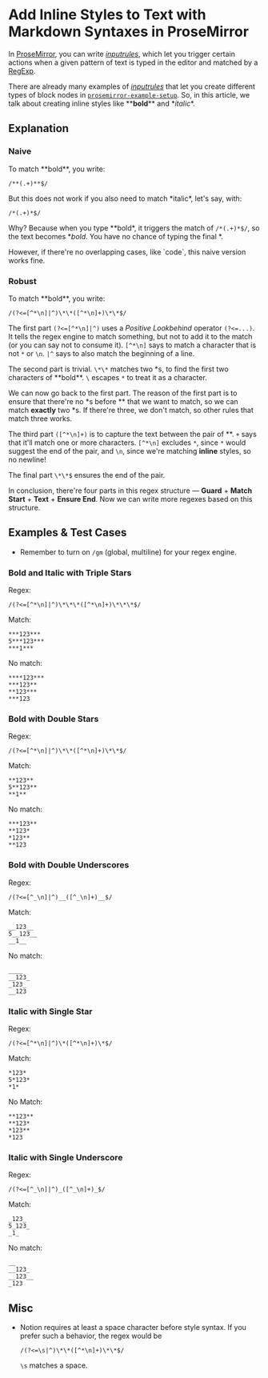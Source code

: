 # Add Inline Styles to Text with Markdown Syntaxes in ProseMirror

In [ProseMirror](https://prosemirror.net/), you can write [_inputrules_](https://prosemirror.net/docs/ref/#inputrules), which let you trigger certain actions when a given pattern of text is typed in the editor and matched by a [RegExp](https://developer.mozilla.org/en-US/docs/Web/JavaScript/Guide/Regular_Expressions).

There are already many examples of [_inputrules_](https://github.com/ProseMirror/prosemirror-example-setup/blob/master/src/inputrules.js) that let you create different types of block nodes in [`prosemirror-example-setup`](https://github.com/ProseMirror/prosemirror-example-setup). So, in this article, we talk about creating inline styles like \*\***bold**\*\* and \*_italic_\*.

## Explanation

### Naive

To match \*\*bold\*\*, you write:

```
/**(.+)**$/
```

But this does not work if you also need to match \*italic\*, let's say, with:

```
/*(.+)*$/
```

Why? Because when you type \*\*bold\*, it triggers the match of `/*(.+)*$/`, so the text becomes \*_bold_. You have no chance of typing the final \*.

However, if there're no overlapping cases, like \`code\`, this naive version works fine.

### Robust

To match \*\*bold\*\*, you write:

```
/(?<=[^*\n]|^)\*\*([^*\n]+)\*\*$/
```

The first part `(?<=[^*\n]|^)` uses a _Positive Lookbehind_ operator `(?<=...)`. It tells the regex engine to match something, but not to add it to the match (or you can say not to consume it). `[^*\n]` says to match a character that is not `*` or `\n`. `|^` says to also match the beginning of a line.

The second part is trivial. `\*\*` matches two \*s, to find the first two characters of \*\*bold\*\*. `\` escapes `*` to treat it as a character.

We can now go back to the first part. The reason of the first part is to ensure that there're no \*s before \*\* that we want to match, so we can match **exactly** two \*s. If there're three, we don't match, so other rules that match three works.

The third part `([^*\n]+)` is to capture the text between the pair of \*\*. `+` says that it'll match one or more characters. `[^*\n]` excludes `*`, since `*` would suggest the end of the pair, and `\n`, since we're matching **inline** styles, so no newline!

The final part `\*\*$` ensures the end of the pair.

In conclusion, there're four parts in this regex structure — **Guard** + **Match Start** + **Text** + **Ensure End**. Now we can write more regexes based on this structure.

## Examples & Test Cases

- Remember to turn on `/gm` (global, multiline) for your regex engine.

### Bold and Italic with Triple Stars

Regex:

```
/(?<=[^*\n]|^)\*\*\*([^*\n]+)\*\*\*$/
```

Match:

```
***123***
5***123***
***1***
```

No match:

```
****123***
***123**
**123***
***123
```

### Bold with Double Stars

Regex:

```
/(?<=[^*\n]|^)\*\*([^*\n]+)\*\*$/
```

Match:

```
**123**
5**123**
**1**
```

No match:

```
***123**
**123*
*123**
**123
```

### Bold with Double Underscores

Regex:

```
/(?<=[^_\n]|^)__([^_\n]+)__$/
```

Match:

```
__123__
5__123__
__1__
```

No match:

```
____
__123_
_123_
__123
```

### Italic with Single Star

Regex:

```
/(?<=[^*\n]|^)\*([^*\n]+)\*$/
```

Match:

```
*123*
5*123*
*1*
```

No Match:

```
**123**
**123*
*123**
*123
```

### Italic with Single Underscore

Regex:

```
/(?<=[^_\n]|^)_([^_\n]+)_$/
```

Match:

```
_123_
5_123_
_1_
```

No match:

```
__
__123_
__123__
_123
```

## Misc

- Notion requires at least a space character before style syntax. If you prefer such a behavior, the regex would be

  ```
  /(?<=\s|^)\*\*([^*\n]+)\*\*$/
  ```

  `\s` matches a space.
